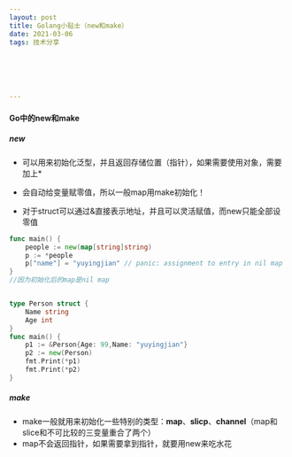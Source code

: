 ```yaml
---
layout: post
title: Golang小贴士（new和make）
date: 2021-03-06
tags: 技术分享  






---
```


####  Go中的new和make

##### new

- 可以用来初始化泛型，并且返回存储位置（指针），如果需要使用对象，需要加上*

- 会自动给变量赋零值，所以一般map用make初始化！
- 对于struct可以通过&直接表示地址，并且可以灵活赋值，而new只能全部设零值

```go
func main() {
    people := new(map[string]string)
    p := *people
    p["name"] = "yuyingjian" // panic: assignment to entry in nil map
}
//因为初始化后的map是nil map


type Person struct {
	Name string
	Age int
}
func main() {
	p1 := &Person{Age: 99,Name: "yuyingjian"}
	p2 := new(Person)
	fmt.Print(*p1)
	fmt.Print(*p2)
}
```



##### make

- make一般就用来初始化一些特别的类型：**map**、**slicp**、**channel**（map和slice和不可比较的三变量重合了两个）
- map不会返回指针，如果需要拿到指针，就要用new来吃水花